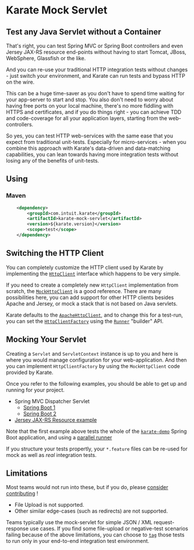 # Karate Mock Servlet

## Test any Java Servlet without a Container
That's right, you can test Spring MVC or Spring Boot controllers and even Jersey JAX-RS resource end-points without having to start Tomcat, JBoss, WebSphere, Glassfish or the like.

And you can re-use your traditional HTTP integration tests without changes - just switch your environment, and Karate can run tests and bypass HTTP on the wire.

This can be a huge time-saver as you don't have to spend time waiting for your app-server to start and stop. You also don't need to worry about having free ports on your local machine, there's no more fiddling with HTTPS and certificates, and if you do things right - you can achieve TDD and code-coverage for all your application layers, starting from the web-controllers.

So yes, you can test HTTP web-services with the same ease that you expect from traditional unit-tests. Especially for micro-services - when you combine this approach with Karate's data-driven and data-matching capabilities, you can lean towards having more integration tests without losing any of the benefits of unit-tests.

## Using
### Maven

```xml
    <dependency>
        <groupId>com.intuit.karate</groupId>
        <artifactId>karate-mock-servlet</artifactId>
        <version>${karate.version}</version>
        <scope>test</scope>
    </dependency> 
```

## Switching the HTTP Client
You can completely customize the HTTP client used by Karate by implementing the [`HttpClient`](../karate-core/src/main/java/com/intuit/karate/http/HttpClient.java) interface which happens to be very simple.

If you need to create a completely new `HttpClient` implementation from scratch, the [`MockHttpClient`](src/main/java/com/intuit/karate/mock/servlet/MockHttpClient.java) is a good reference. There are many possibilities here, you can add support for other HTTP clients besides Apache and Jersey, or mock a stack that is not based on Java servlets.

Karate defaults to the [`ApacheHttpClient`](../karate-core/src/main/java/com/intuit/karate/http/ApacheHttpClient.java), and to change this for a test-run, you can set the [`HttpClientFactory`](../karate-core/src/main/java/com/intuit/karate/http/HttpClientFactory.java) using the [`Runner`](../karate-core/src/main/java/com/intuit/karate/Runner.java) "builder" API.

## Mocking Your Servlet
Creating a `Servlet` and `ServletContext` instance is up to you and here is where you would manage configuration for your web-application. And then you can implement `HttpClientFactory` by using the `MockHttpClient` code provided by Karate.

Once you refer to the following examples, you should be able to get up and running for your project.
* Spring MVC Dispatcher Servlet
  * [Spring Boot 1](src/test/java/demo/MockSpringMvcServlet.java)
  * [Spring Boot 2](../examples/mock-servlet/src/test/java/payment/mock/servlet/MockSpringMvcServlet.java)
* [Jersey JAX-RS Resource example](src/test/java/mock/jersey/MockJerseyServlet.java)

Note that the first example above tests the whole of the [`karate-demo`](../karate-demo) Spring Boot application, and using a [parallel runner](src/test/java/demo/MockSpringMvcServletTest.java)

If you structure your tests propertly, your `*.feature` files can be re-used for mock as well as *real* integration tests.

## Limitations
Most teams would not run into these, but if you do, please [consider contributing](https://github.com/intuit/karate/projects/3#card-22529274) !

* File Upload is not supported.
* Other similar edge-cases (such as redirects) are not supported.

Teams typically use the mock-servlet for simple JSON / XML request-response use cases. If you find some file-upload or negative-test scenarios failing because of the above limitations, you can choose to [`tag`](https://github.com/intuit/karate#tags) those tests to run only in your end-to-end integration test environment.





